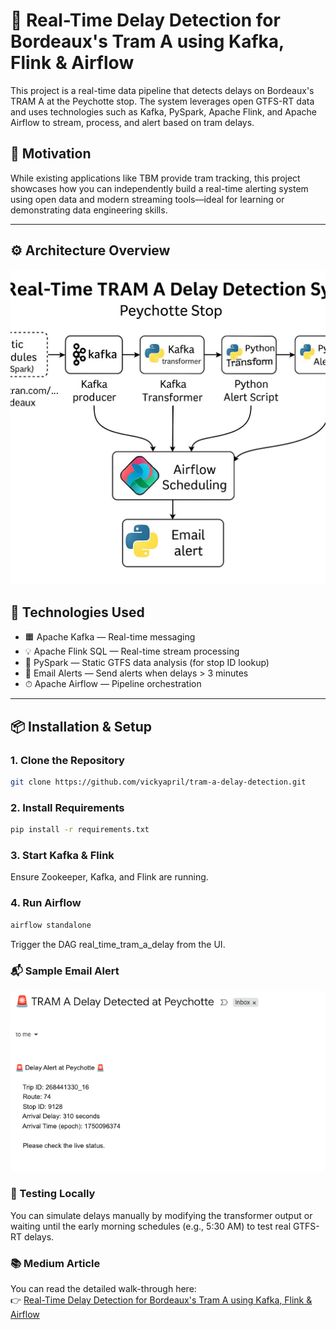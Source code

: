 # 🚦 Real-Time Delay Detection for Bordeaux's Tram A using Kafka, Flink & Airflow

This project is a real-time data pipeline that detects delays on Bordeaux's TRAM A at the Peychotte stop. The system leverages open GTFS-RT data and uses technologies such as Kafka, PySpark, Apache Flink, and Apache Airflow to stream, process, and alert based on tram delays.

## 📌 Motivation

While existing applications like TBM provide tram tracking, this project showcases how you can independently build a real-time alerting system using open data and modern streaming tools—ideal for learning or demonstrating data engineering skills.

---

## ⚙️ Architecture Overview
![Architecture](https://github.com/Vickyapril/tram-a-delay-detection/blob/main/screenshots/Architecture.jpeg)

## 🔧 Technologies Used

- 🟧 Apache Kafka — Real-time messaging
- 💡 Apache Flink SQL — Real-time stream processing
- 🧠 PySpark — Static GTFS data analysis (for stop ID lookup)
- 📩 Email Alerts — Send alerts when delays > 3 minutes
- ⏱ Apache Airflow — Pipeline orchestration

---

## 📦 Installation & Setup

### 1. Clone the Repository
```bash
git clone https://github.com/vickyapril/tram-a-delay-detection.git
```


### 2. Install Requirements
```bash
pip install -r requirements.txt
```


### 3. Start Kafka & Flink
Ensure Zookeeper, Kafka, and Flink are running.

### 4. Run Airflow
```bash
airflow standalone
```
Trigger the DAG real_time_tram_a_delay from the UI.


### 📬 Sample Email Alert
![Email-Alert](https://github.com/Vickyapril/tram-a-delay-detection/blob/main/screenshots/email-alert.png)

### 🧪 Testing Locally
You can simulate delays manually by modifying the transformer output or waiting until the early morning schedules (e.g., 5:30 AM) to test real GTFS-RT delays.


### 📚 Medium Article

You can read the detailed walk-through here:  
👉 [Real-Time Delay Detection for Bordeaux's Tram A using Kafka, Flink & Airflow](https://medium.com/@vickyapril/real-time-delay-detection-for-bordeauxs-tram-a-using-kafka-flink-airflow-33018d625c08)


